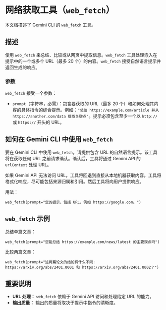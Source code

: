 # 网络获取工具（`web_fetch`）

本文档描述了 Gemini CLI 的 `web_fetch` 工具。

## 描述

使用 `web_fetch` 来总结、比较或从网页中提取信息。`web_fetch` 工具处理嵌入在提示中的一个或多个 URL（最多 20 个）的内容。`web_fetch` 接受自然语言提示并返回生成的响应。

### 参数

`web_fetch` 接受一个参数：

- `prompt`（字符串，必需）：包含要获取的 URL（最多 20 个）和如何处理其内容的具体指令的综合提示。例如：`"总结 https://example.com/article 并从 https://another.com/data 提取关键点"`。提示必须包含至少一个以 `http://` 或 `https://` 开头的 URL。

## 如何在 Gemini CLI 中使用 `web_fetch`

要在 Gemini CLI 中使用 `web_fetch`，请提供包含 URL 的自然语言提示。该工具将在获取任何 URL 之前请求确认。确认后，工具将通过 Gemini API 的 `urlContext` 处理 URL。

如果 Gemini API 无法访问 URL，工具将回退到直接从本地机器获取内容。工具将格式化响应，尽可能包括来源归属和引用。然后工具将向用户提供响应。

用法：

```
web_fetch(prompt="您的提示，包括 URL，例如 https://google.com。")
```

## `web_fetch` 示例

总结单篇文章：

```
web_fetch(prompt="您能总结 https://example.com/news/latest 的主要观点吗")
```

比较两篇文章：

```
web_fetch(prompt="这两篇论文的结论有什么不同：https://arxiv.org/abs/2401.0001 和 https://arxiv.org/abs/2401.0002？")
```

## 重要说明

- **URL 处理：** `web_fetch` 依赖于 Gemini API 访问和处理给定 URL 的能力。
- **输出质量：** 输出的质量将取决于提示中指令的清晰度。
